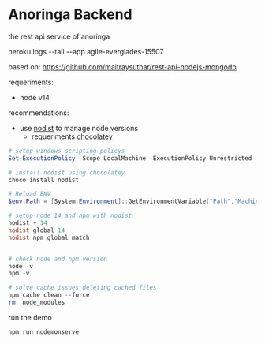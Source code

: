 # Anoringa Backend
the rest api service of anoringa


heroku logs --tail --app agile-everglades-15507

based on:
https://github.com/maitraysuthar/rest-api-nodejs-mongodb




requeriments:
- node v14
    
    
recommendations:
- use [nodist](https://chocolatey.org/install#individual) to manage node versions
  - requeriments [chocolatey](https://chocolatey.org/install#individual)

```Powershell
# setup windows scripting policys
Set-ExecutionPolicy -Scope LocalMachine -ExecutionPolicy Unrestricted

# install nodist using chocolatey
choco install nodist

# Reload ENV
$env:Path = [System.Environment]::GetEnvironmentVariable("Path","Machine") + ";" + [System.Environment]::GetEnvironmentVariable("Path","User")

# setup node 14 and npm with nodist
nodist + 14
nodist global 14
nodist npm global match


# check node and npm version
node -v
npm -v

# solve cache issues deleting cached files
npm cache clean --force
rm  node_modules
```


run the demo
```Powershell
npm run nodemonserve
```
